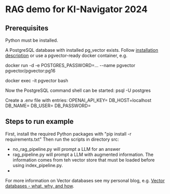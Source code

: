 # RAG demo for KI-Navigator 2024

## Prerequisites 
Python must be installed.

A PostgreSQL database with installed pg_vector exists. Follow [installation description](https://github.com/pgvector/pgvector) or use a pgvector-ready docker container, e.g.

docker run -d -e POSTGRES_PASSWORD=... --name pgvector pgvector/pgvector:pg16

docker exec -it pgvector bash

Now the PostgreSQL command shell can be started: psql -U postgres 

Create a .env file with entries:
OPENAI_API_KEY=
DB_HOST=localhost
DB_NAME=
DB_USER=
DB_PASSWORD=

## Steps to run example
First, install the required Python packages with "pip install -r requirements.txt"
Then run the scripts in directory src:
- no_rag_pipeline.py will prompt a LLM for an answer
- rag_pipeline.py will prompt a LLM with augmented information. The information comes from teh vector store that must be loaded before using index_pipeline.py.
- 
For more information on Vector databases see my personal blog, e.g. [Vector databases - what, why, and how](https://buckenhofer.com/2024/05/vector-database-what-why-and-how/).

